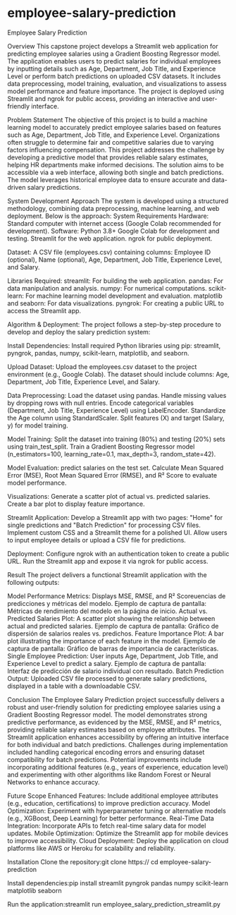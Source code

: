 # employee-salary-prediction
Employee Salary Prediction

Overview
This capstone project develops a Streamlit web application for predicting employee salaries using a Gradient Boosting Regressor model. The application enables users to predict salaries for individual employees by inputting details such as Age, Department, Job Title, and Experience Level or perform batch predictions on uploaded CSV datasets. It includes data preprocessing, model training, evaluation, and visualizations to assess model performance and feature importance. The project is deployed using Streamlit and ngrok for public access, providing an interactive and user-friendly interface.

Problem Statement
The objective of this project is to build a machine learning model to accurately predict employee salaries based on features such as Age, Department, Job Title, and Experience Level. Organizations often struggle to determine fair and competitive salaries due to varying factors influencing compensation. This project addresses the challenge by developing a predictive model that provides reliable salary estimates, helping HR departments make informed decisions. The solution aims to be accessible via a web interface, allowing both single and batch predictions. The model leverages historical employee data to ensure accurate and data-driven salary predictions.

System Development Approach
The system is developed using a structured methodology, combining data preprocessing, machine learning, and web deployment. Below is the approach:
System Requirements
Hardware: Standard computer with internet access (Google Colab recommended for development).
Software:
Python 3.8+
Google Colab for development and testing.
Streamlit for the web application.
ngrok for public deployment.


Dataset: A CSV file (employees.csv) containing columns: Employee ID (optional), Name (optional), Age, Department, Job Title, Experience Level, and Salary.

Libraries Required:
streamlit: For building the web application.
pandas: For data manipulation and analysis.
numpy: For numerical computations.
scikit-learn: For machine learning model development and evaluation.
matplotlib and seaborn: For data visualizations.
pyngrok: For creating a public URL to access the Streamlit app.

Algorithm & Deployment:
The project follows a step-by-step procedure to develop and deploy the salary prediction system:

Install Dependencies:
Install required Python libraries using pip: streamlit, pyngrok, pandas, numpy, scikit-learn, matplotlib, and seaborn.


Upload Dataset:
Upload the employees.csv dataset to the project environment (e.g., Google Colab).
The dataset should include columns: Age, Department, Job Title, Experience Level, and Salary.


Data Preprocessing:
Load the dataset using pandas.
Handle missing values by dropping rows with null entries.
Encode categorical variables (Department, Job Title, Experience Level) using LabelEncoder.
Standardize the Age column using StandardScaler.
Split features (X) and target (Salary, y) for model training.


Model Training:
Split the dataset into training (80%) and testing (20%) sets using train_test_split.
Train a Gradient Boosting Regressor model (n_estimators=100, learning_rate=0.1, max_depth=3, random_state=42).


Model Evaluation:
predict salaries on the test set.
Calculate Mean Squared Error (MSE), Root Mean Squared Error (RMSE), and R² Score to evaluate model performance.


Visualizations:
Generate a scatter plot of actual vs. predicted salaries.
Create a bar plot to display feature importance.


Streamlit Application:
Develop a Streamlit app with two pages: "Home" for single predictions and "Batch Prediction" for processing CSV files.
Implement custom CSS and a Streamlit theme for a polished UI.
Allow users to input employee details or upload a CSV file for predictions.


Deployment:
Configure ngrok with an authentication token to create a public URL.
Run the Streamlit app and expose it via ngrok for public access.



Result
The project delivers a functional Streamlit application with the following outputs:

Model Performance Metrics:
Displays MSE, RMSE, and R² Scoreuencias de predicciones y métricas del modelo.
Ejemplo de captura de pantalla: Métricas de rendimiento del modelo en la página de inicio.
Actual vs. Predicted Salaries Plot:
A scatter plot showing the relationship between actual and predicted salaries.
Ejemplo de captura de pantalla: Gráfico de dispersión de salarios reales vs. predichos.
Feature Importance Plot:
A bar plot illustrating the importance of each feature in the model.
Ejemplo de captura de pantalla: Gráfico de barras de importancia de características.
Single Employee Prediction:
User inputs Age, Department, Job Title, and Experience Level to predict a salary.
Ejemplo de captura de pantalla: Interfaz de predicción de salario individual con resultado.
Batch Prediction Output:
Uploaded CSV file processed to generate salary predictions, displayed in a table with a downloadable CSV.


Conclusion
The Employee Salary Prediction project successfully delivers a robust and user-friendly solution for predicting employee salaries using a Gradient Boosting Regressor model. The model demonstrates strong predictive performance, as evidenced by the MSE, RMSE, and R² metrics, providing reliable salary estimates based on employee attributes. The Streamlit application enhances accessibility by offering an intuitive interface for both individual and batch predictions. Challenges during implementation included handling categorical encoding errors and ensuring dataset compatibility for batch predictions. Potential improvements include incorporating additional features (e.g., years of experience, education level) and experimenting with other algorithms like Random Forest or Neural Networks to enhance accuracy.

Future Scope
Enhanced Features: Include additional employee attributes (e.g., education, certifications) to improve prediction accuracy.
Model Optimization: Experiment with hyperparameter tuning or alternative models (e.g., XGBoost, Deep Learning) for better performance.
Real-Time Data Integration: Incorporate APIs to fetch real-time salary data for model updates.
Mobile Optimization: Optimize the Streamlit app for mobile devices to improve accessibility.
Cloud Deployment: Deploy the application on cloud platforms like AWS or Heroku for scalability and reliability.


Installation
Clone the repository:git clone https://
cd employee-salary-prediction


Install dependencies:pip install streamlit pyngrok pandas numpy scikit-learn matplotlib seaborn


Run the application:streamlit run employee_salary_prediction_streamlit.py

